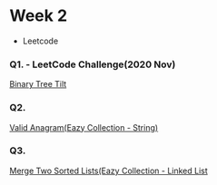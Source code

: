 # Week 2
 - Leetcode

### Q1. - LeetCode Challenge(2020 Nov)
 [Binary Tree Tilt](https://leetcode.com/problems/binary-tree-tilt/)

### Q2. 
[Valid Anagram(Eazy Collection - String)](https://leetcode.com/explore/featured/card/top-interview-questions-easy/127/strings/882/)

### Q3.
[Merge Two Sorted Lists(Eazy Collection - Linked List](https://leetcode.com/explore/featured/card/top-interview-questions-easy/93/linked-list/771/)
